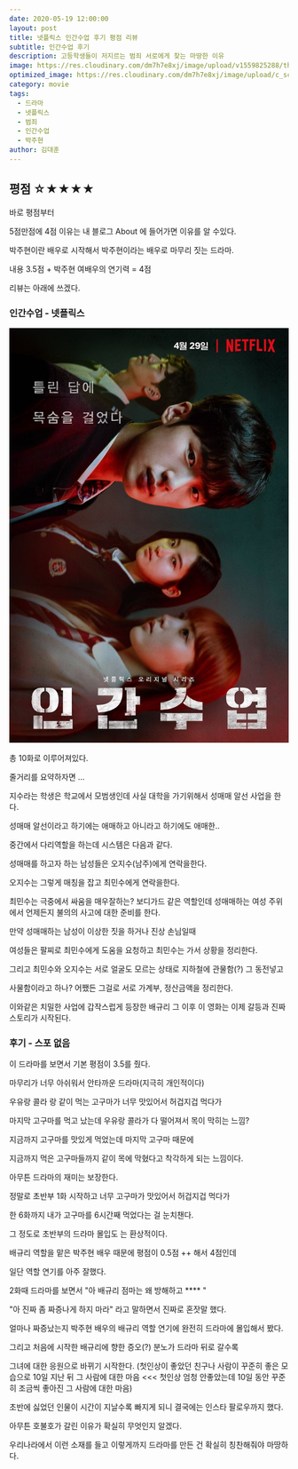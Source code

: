 ```yaml
---
date: 2020-05-19 12:00:00
layout: post
title: 넷플릭스 인간수업 후기 평점 리뷰
subtitle: 인간수업 후기
description: 고등학생들이 저지르는 범죄 서로에게 찾는 마땅한 이유
image: https://res.cloudinary.com/dm7h7e8xj/image/upload/v1559825288/theme17_nlndhx.jpg
optimized_image: https://res.cloudinary.com/dm7h7e8xj/image/upload/c_scale,w_380/v1559825288/theme17_nlndhx.jpg
category: movie
tags:
  - 드라마
  - 넷플릭스
  - 범죄
  - 인간수업
  - 박주현
author: 김대훈
---
```


## 평점 ☆★★★★ 

바로 평점부터 

5점만점에 4점 이유는 내 블로그 About 에 들어가면 이유를 알 수있다.

박주현이란 배우로 시작해서 박주현이라는 배우로 마무리 짓는 드라마.

내용 3.5점 + 박주현 여배우의 연기력 = 4점

리뷰는 아래에 쓰겠다.

### 인간수업 - 넷플릭스

![1](../assets/img/work/인간수업.jpg)

총 10화로 이루어져있다.

줄거리를 요약하자면 ...

지수라는 학생은 학교에서 모범생인데 사실 대학을 가기위해서 성매매 알선 사업을 한다.

성매매 알선이라고 하기에는 애매하고 아니라고 하기에도 애매한..

중간에서 다리역할을 하는데 시스템은 다음과 같다.

성매매를 하고자 하는 남성들은 오지수(남주)에게 연락을한다.

오지수는 그렇게 매칭을 잡고 최민수에게 연락을한다.

최민수는 극중에서 싸움을 매우잘하는? 보디가드 같은 역할인데 성매매하는 여성 주위에서 
언제든지 불의의 사고에 대한 준비를 한다. 

만약 성매매하는 남성이 이상한 짓을 하거나 진상 손님일때

여성들은 팔찌로 최민수에게 도움을 요청하고 최민수는 가서 상황을 정리한다.

그리고 최민수와 오지수는 서로 얼굴도 모르는 상태로 지하철에 관물함(?) 그 동전넣고 

사물함이라고 하나? 어쨌든 그걸로 서로 가계부, 정산금액을 정리한다.

이와같은 치밀한 사업에 갑작스럽게 등장한 배규리 그 이후 이 영화는 이제 갈등과 진짜 스토리가 시작된다. 

### 후기 - 스포 없음

이 드라마를 보면서 기본 평점이 3.5를 줬다. 

마무리가 너무 아쉬워서 안타까운 드라마(지극히 개인적이다)

우유랑 콜라 랑 같이 먹는 고구마가 너무 맛있어서 허겁지겁 먹다가

마지막 고구마를 먹고 났는데 우유랑 콜라가 다 떨어져서 목이 막히는 느낌?  

지금까지 고구마를 맛있게 먹었는데 마지막 고구마 때문에 

지금까지 먹은 고구마들까지 같이 목에 막혔다고 착각하게 되는 느낌이다.

아무튼 드라마의 재미는 보장한다. 

정말로 초반부 1화 시작하고 너무 고구마가 맛있어서 허겁지겁 먹다가 

한 6화까지 내가 고구마를 6시간째 먹었다는 걸 눈치챈다.

그 정도로 초반부의 드라마 몰입도 는 환상적이다.

배규리 역할을 맡은 박주현 배우 때문에 평점이 0.5점 ++ 해서 4점인데

일단 역할 연기를 아주 잘했다.

2화때 드라마를 보면서 "아 배규리 점마는 왜 방해하고 **** "

"아 진짜 좀 짜증나게 하지 마라" 라고 말하면서 진짜로 혼잣말 했다.

얼마나 짜증났는지 박주현 배우의 배규리 역할 연기에 완전히 드라마에 몰입해서 봤다.

그리고 처음에 시작한 배규리에 향한 증오(?) 분노가 드라마 뒤로 갈수록

그녀에 대한 응원으로 바뀌기 시작한다.
(첫인상이 좋았던 친구나 사람이 꾸준히 좋은 모습으로 10일 지난 뒤 그 사람에 대한 마음 <<<
첫인상 엄청 안좋았는데 10일 동안 꾸준히 조금씩 좋아진 그 사람에 대한 마음)

초반에 싫었던 인물이 시간이 지날수록 빠지게 되니 결국에는 인스타 팔로우까지 했다.

아무튼 호불호가 갈린 이유가 확실히 무엇인지 알겠다.

우리나라에서 이런 소재를 들고 이렇게까지 드라마를 만든 건 확실히 칭찬해줘야 마땅하다.


